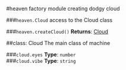 <a name="module_heaven"></a>
#heaven
factory module creating dodgy cloud

  
<a name="module_heaven.Cloud"></a>
###`heaven.Cloud`
access to the Cloud class

  
<a name="module_heaven.createCloud"></a>
###`heaven.createCloud()`
**Returns**: [Cloud](#module_heaven.Cloud)  
<a name="module_heaven.Cloud"></a>

##class: Cloud
The main class of machine

<a name="module_heaven.Cloud#eyes"></a>
###`cloud.eyes`
**Type**: `number`  
<a name="module_heaven.Cloud#vibe"></a>
###`cloud.vibe`
**Type**: `string`  
